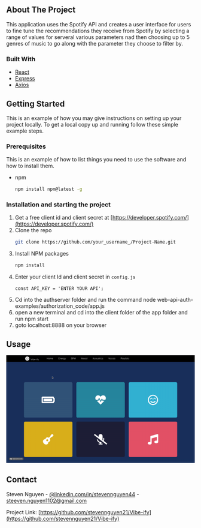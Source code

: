 
## About The Project

This application uses the Spotify API and creates a user interface for users to fine tune the recommendations they receive from Spotify by selecting a range of values for serveral various parameters nad then choosing up to 5 genres of music to go along with the parameter they choose to filter by.

### Built With

* [React](https://reactjs.org)
* [Express](expressjs.org)
* [Axios](https://www.npmjs.com/package/axios)



<!-- GETTING STARTED -->
## Getting Started

This is an example of how you may give instructions on setting up your project locally.
To get a local copy up and running follow these simple example steps.

### Prerequisites

This is an example of how to list things you need to use the software and how to install them.
* npm
  ```sh
  npm install npm@latest -g
  ```

### Installation and starting the project

1. Get a free client id and client secret at [https://developer.spotify.com/](https://developer.spotify.com/)
2. Clone the repo
   ```sh
   git clone https://github.com/your_username_/Project-Name.git
   ```
3. Install NPM packages
   ```sh
   npm install
   ```
4. Enter your client Id and client secret in `config.js`
   ```JS
   const API_KEY = 'ENTER YOUR API';
   ```
5. Cd into the authserver folder and run the command node web-api-auth-examples/authorization_code/app.js 
6. open a new terminal and cd into the client folder of the app folder and run npm start
7. goto localhost:8888 on your browser


<!-- USAGE EXAMPLES -->
## Usage

![til](./vibeifyusage.gif)

<!-- CONTACT -->
## Contact

Steven Nguyen - [@linkedin.com/in/stevennguyen44](https://linkedin/com/in/stevennguyen44) - steeven.nguyen1102@gmail.com

Project Link: [https://github.com/stevennguyen21/Vibe-ify](https://github.com/stevennguyen21/Vibe-ify)

